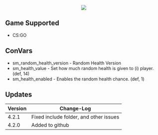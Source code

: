 <p align="center">
  <a href="https://github.com/DenverCoder1/readme-typing-svg"><img src="https://readme-typing-svg.herokuapp.com?size=21&color=F7E7E5&background=F8000000&lines=Random+Health&center=true&width=500&height=50"></a>
   </p>
   
## Game Supported
- CS:GO

## ConVars
- sm_random_health_version - Random Health Version
- sm_health_value - Set how much random health is given to (i) player. (def, 14)
- sm_health_enabled - Enables the random health chance. (def, 1)

## Updates

| Version | Change-Log          |
| ------- | ------------------ |
| 4.2.1   | Fixed include folder, and other issues |
| 4.2.0   | Added to github |
